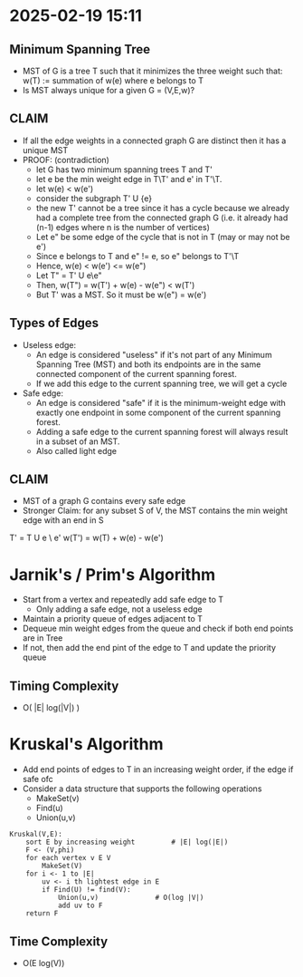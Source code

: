 # 2025-02-19 15:11

## Minimum Spanning Tree
- MST of G is a tree T such that it minimizes the three weight such that:
	w(T) := summation of w(e) where e belongs to T
- Is MST always unique for a given G = (V,E,w)?

## CLAIM
- If all the edge weights in a connected graph G are distinct then it has a unique MST
- PROOF: (contradiction)
	- let G has two minimum spanning trees T and T'
	- let e be the min weight edge in T\T' and e' in T'\T.
	- let w(e) < w(e')
	- consider the subgraph T' U {e}
	- the new T' cannot be a tree since it has a cycle because we already had a complete tree from the connected graph G (i.e. it already had (n-1) edges where n is the number of vertices)
	- Let e" be some edge of the cycle that is not in T (may or may not be e')
	- Since e belongs to T and e" != e, so e" belongs to T'\T
	- Hence, w(e) < w(e') <= w(e")
	- Let T" = T' U e\e"
	- Then, w(T") = w(T') + w(e) - w(e") < w(T')
	- But T' was a MST. So it must be w(e") = w(e')
## Types of Edges
- Useless edge: 
	- An edge is considered "useless" if it's not part of any Minimum Spanning Tree (MST) and both its endpoints are in the same connected component of the current spanning forest. 
	- If we add this edge to the current spanning tree, we will get a cycle
- Safe edge:
	- An edge is considered "safe" if it is the minimum-weight edge with exactly one endpoint in some component of the current spanning forest. 
	- Adding a safe edge to the current spanning forest will always result in a subset of an MST. 
	- Also called light edge

## CLAIM
- MST of a graph G contains every safe edge
- Stronger Claim: for any subset S of V, the MST contains the min weight edge with an end in S

T' = T U e \ e'
w(T') = w(T) + w(e) - w(e')

# Jarnik's / Prim's Algorithm
- Start from a vertex and repeatedly add safe edge to T
	- Only adding a safe edge, not a useless edge
- Maintain a priority queue of edges adjacent to T
- Dequeue min weight edges from the queue and check if both end points are in Tree
- If not, then add the end pint of the edge to T and update the priority queue

## Timing Complexity
- O( |E| log(|V|) )

# Kruskal's Algorithm
- Add end points of edges to T in an increasing weight order, if the edge if safe ofc
- Consider a data structure that supports the following operations
	- MakeSet(v)
	- Find(u)
	- Union(u,v)

```pseudocode
Kruskal(V,E):
	sort E by increasing weight			# |E| log(|E|)
	F <- (V,phi)
	for each vertex v E V
		MakeSet(V)
	for i <- 1 to |E|
		uv <- i th lightest edge in E
		if Find(U) != find(V):
			Union(u,v)				# O(log |V|)
			add uv to F
	return F
```

## Time Complexity
- O(E log(V))
